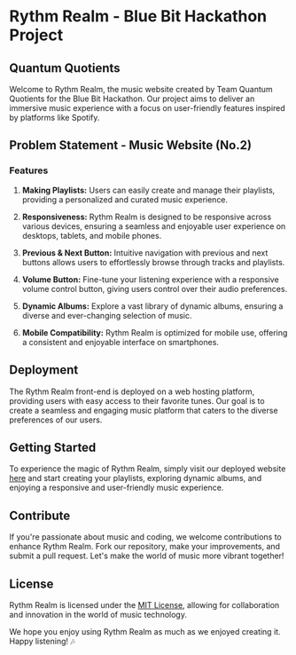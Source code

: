 # Rythm Realm - Blue Bit Hackathon Project

## Quantum Quotients

Welcome to Rythm Realm, the music website created by Team Quantum Quotients for the Blue Bit Hackathon. Our project aims to deliver an immersive music experience with a focus on user-friendly features inspired by platforms like Spotify.

## Problem Statement - Music Website (No.2)

### Features
1. **Making Playlists:** Users can easily create and manage their playlists, providing a personalized and curated music experience.

2. **Responsiveness:** Rythm Realm is designed to be responsive across various devices, ensuring a seamless and enjoyable user experience on desktops, tablets, and mobile phones.

3. **Previous & Next Button:** Intuitive navigation with previous and next buttons allows users to effortlessly browse through tracks and playlists.

4. **Volume Button:** Fine-tune your listening experience with a responsive volume control button, giving users control over their audio preferences.

5. **Dynamic Albums:** Explore a vast library of dynamic albums, ensuring a diverse and ever-changing selection of music.

6. **Mobile Compatibility:** Rythm Realm is optimized for mobile use, offering a consistent and enjoyable interface on smartphones.

## Deployment

The Rythm Realm front-end is deployed on a web hosting platform, providing users with easy access to their favorite tunes. Our goal is to create a seamless and engaging music platform that caters to the diverse preferences of our users.

## Getting Started

To experience the magic of Rythm Realm, simply visit our deployed website [here](#your-website-link) and start creating your playlists, exploring dynamic albums, and enjoying a responsive and user-friendly music experience.

## Contribute

If you're passionate about music and coding, we welcome contributions to enhance Rythm Realm. Fork our repository, make your improvements, and submit a pull request. Let's make the world of music more vibrant together!

## License

Rythm Realm is licensed under the [MIT License](LICENSE), allowing for collaboration and innovation in the world of music technology.

We hope you enjoy using Rythm Realm as much as we enjoyed creating it. Happy listening! 🎶
